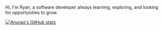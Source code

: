 Hi, I'm Ryan, a software developer always learning, exploring, and looking for opportunities to grow.

[![Anurag's GitHub stats](https://github-readme-stats.vercel.app/api?username=rgmfn)](https://github.com/anuraghazra/github-readme-stats)
